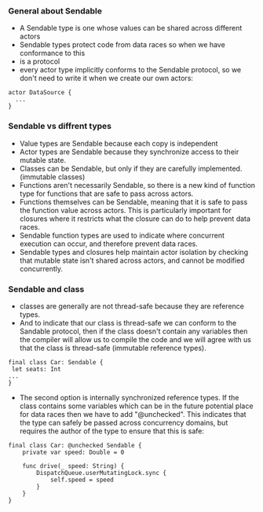 
### General about Sendable

- A Sendable type is one whose values can be shared across different actors
- Sendable types protect code from data races so when we have conformance to this 
- is a protocol
- every actor type implicitly conforms to the Sendable protocol, so we don't need to write it when we create our own actors:

```
actor DataSource {
  ...
}
```

### Sendable vs diffrent types

- Value types are Sendable because each copy is independent
- Actor types are Sendable because they synchronize access to their mutable state.
- Classes can be Sendable, but only if they are carefully implemented. (immutable classes)
- Functions aren't necessarily Sendable, so there is a new kind of function type for functions that are safe to pass across actors.
- Functions themselves can be Sendable, meaning that it is safe to pass the function value across actors. This is particularly important for closures where it restricts what the closure can do to help prevent data races.
- Sendable function types are used to indicate where concurrent execution can occur, and therefore prevent data races.
- Sendable types and closures help maintain actor isolation by checking that mutable state isn't shared across actors, and cannot be modified concurrently.

### Sendable and class

- classes are generally are not thread-safe because they are reference types.
- And to indicate that our class is thread-safe we can conform to the Sandable protocol, then if the class doesn't contain any variables then the compiler will allow us to compile the code and we will agree with us that the class is thread-safe (immutable reference types).

```
final class Car: Sendable {
 let seats: Int
...
}
```

- The second option is internally synchronized reference types. If the class contains some variables which can be in the future potential place for data races then we have to add "@unchecked". This indicates that the type can safely be passed across concurrency domains, but requires the author of the type to ensure that this is safe:

```
final class Car: @unchecked Sendable {
    private var speed: Double = 0

    func drive(_ speed: String) {
        DispatchQueue.userMutatingLock.sync {
            self.speed = speed
        }
    }
}

```
